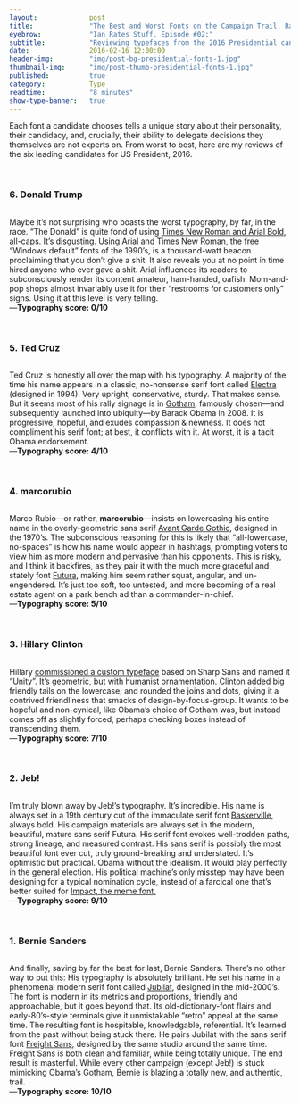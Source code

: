 ```yaml
---
layout:         	post
title:          	"The Best and Worst Fonts on the Campaign Trail, Ranked"
eyebrow:        	"Ian Rates Stuff, Episode #02:"
subtitle:       	"Reviewing typefaces from the 2016 Presidential candidates"
date:           	2016-02-16 12:00:00
header-img:     	"img/post-bg-presidential-fonts-1.jpg"
thumbnail-img:  	"img/post-thumb-presidential-fonts-1.jpg"
published:      	true
category:       	Type
readtime:       	"8 minutes"
show-type-banner:	true
---
```


<p><span class='illuminated-letter'>E</span>ach font a candidate chooses tells a unique story about their personality, their candidacy, and, crucially, their ability to delegate decisions they themselves are not experts on. From worst to best, here are my reviews of the six leading candidates for US President, 2016.</p>

<div class='spacer'>&nbsp;</div>

<h3>6. Donald Trump</h3>
<img src="http://union.io/images/repo/20160217-06--8edf4d.jpg" class="full" alt="">
<p>Maybe it’s not surprising who boasts the worst typography, by far, in the race. “The Donald” is quite fond of using <a href="http://www.blacksunsoftware.com/fonts-supplied-with-windows-95.html" target="new">Times New Roman and Arial Bold</a>, all-caps. It’s disgusting. Using Arial and Times New Roman, the free “Windows default” fonts of the 1990’s, is a thousand-watt beacon proclaiming that you don’t give a shit. It also reveals you at no point in time hired anyone who ever gave a shit. Arial influences its readers to subconsciously render its content amateur, ham-handed, oafish. Mom-and-pop shops almost invariably use it for their “restrooms for customers only” signs. Using it at this level is very telling. <br>&mdash;<b>Typography score: 0/10</b></p>

<div class='spacer'>&nbsp;</div>

<h3>5. Ted Cruz</h3>
<img src="http://union.io/images/repo/20160217-05--0baead.jpg" class="full" alt="">
<p>Ted Cruz is honestly all over the map with his typography. A majority of the time his name appears in a classic, no-nonsense serif font called <a href="http://myfonts.us/td-76n9eJ" target="new">Electra</a> (designed in 1994). Very upright, conservative, sturdy. That makes sense. But it seems most of his rally signage is in <a href="http://www.typography.com/fonts/gotham/styles/" target="new">Gotham</a>, famously chosen—and subsequently launched into ubiquity—by Barack Obama in 2008. It is progressive, hopeful, and exudes compassion & newness. It does not compliment his serif font; at best, it conflicts with it. At worst, it is a tacit Obama endorsement. <br>&mdash;<b>Typography score: 4/10</b></p>

<div class='spacer'>&nbsp;</div>

<h3>4. marcorubio</h3>
<img src="http://union.io/images/repo/20160217-04--2adb75.jpg" class="full" alt="">
<p>Marco Rubio&mdash;or rather, <b>marcorubio</b>&mdash;insists on lowercasing his entire name in the overly-geometric sans serif <a href="http://myfonts.us/td-nrjV4p" target="new">Avant Garde Gothic</a>, designed in the 1970’s. The subconscious reasoning for this is likely that “all-lowercase, no-spaces” is how his name would appear in hashtags, prompting voters to view him as more modern and pervasive than his opponents. This is risky, and I think it backfires, as they pair it with the much more graceful and stately font <a href="http://myfonts.us/td-vjcJSW" target="new">Futura</a>, making him seem rather squat, angular, and un-engendered. It’s just too soft, too untested, and more becoming of a real estate agent on a park bench ad than a commander-in-chief. <br>&mdash;<b>Typography score: 5/10</b></p>

<div class='spacer'>&nbsp;</div>

<h3>3. Hillary Clinton</h3>
<img src="http://union.io/images/repo/20160217-02--a1d418.jpg" class="full" alt="">
<p>Hillary <a href="https://medium.com/@pinwale/more-on-hillary-clinton-s-custom-typeface-called-unity-7e601dc050f8#.9lcc10z49" target="new">commissioned a custom typeface</a> based on Sharp Sans and named it “Unity”. It’s geometric, but with humanist ornamentation. Clinton added big friendly tails on the lowercase, and rounded the joins and dots, giving it a contrived friendliness that smacks of design-by-focus-group. It wants to be hopeful and non-cynical, like Obama’s choice of Gotham was, but instead comes off as slightly forced, perhaps checking boxes instead of transcending them. <br>&mdash;<b>Typography score: 7/10</b></p>

<div class='spacer'>&nbsp;</div>

<h3>2. Jeb!</h3>
<img src="http://union.io/images/repo/20160217-03--a63cc5.jpg" class="full" alt="">
<p>I’m truly blown away by Jeb!’s typography. It’s incredible. His name is always set in a 19th century cut of the immaculate serif font <a href="http://myfonts.us/td-6gV4yv" target="new">Baskerville</a>, always bold. His campaign materials are always set in the modern, beautiful, mature sans serif Futura. His serif font evokes well-trodden paths, strong lineage, and measured contrast. His sans serif is possibly the most beautiful font ever cut, truly ground-breaking and understated. It’s optimistic but practical. Obama without the idealism. It would play perfectly in the general election. His political machine’s only misstep may have been designing for a typical nomination cycle, instead of a farcical one that’s better suited for <a href="https://en.wikipedia.org/wiki/Impact_(typeface)" target="new">Impact, the meme font.</a> <br>&mdash;<b>Typography score: 9/10</b></p>

<div class='spacer'>&nbsp;</div>

<h3>1. Bernie Sanders</h3>
<img src="http://union.io/images/repo/20160217-01--a025d8.jpg" class="full" alt="">
<p>And finally, saving by far the best for last, Bernie Sanders. There’s no other way to put this: His typography is absolutely brilliant. He set his name in a phenomenal modern serif font called <a href="https://www.dardenstudio.com/typefaces/jubilat" target="new">Jubilat</a>, designed in the mid-2000’s. The font is modern in its metrics and proportions, friendly and approachable, but it goes beyond that. Its old-dictionary-font flairs and early-80’s-style terminals give it unmistakable “retro” appeal at the same time. The resulting font is hospitable, knowledgable, referential. It’s learned from the past without being stuck there. He pairs Jubilat with the sans serif font <a href="https://www.dardenstudio.com/typefaces/freight_sans" target="new">Freight Sans</a>, designed by the same studio around the same time. Freight Sans is both clean and familiar, while being totally unique. The end result is masterful. While every other campaign (except Jeb!) is stuck mimicking Obama’s Gotham, Bernie is blazing a totally new, and authentic, trail. <br>&mdash;<b>Typography score: 10/10</b></p>
